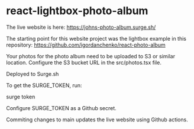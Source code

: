 # react-lightbox-photo-album

The live website is here: https://johns-photo-album.surge.sh/

The starting point for this website project was the lightbox example in this repository: https://github.com/igordanchenko/react-photo-album

Your photos for the photo album need to be uploaded to S3 or similar location.  Configure the S3 bucket URL in the src/photos.tsx file.

Deployed to Surge.sh

To get the SURGE_TOKEN, run:

surge token

Configure SURGE_TOKEN as a Github secret.

Commiting changes to main updates the live website using Github actions.

